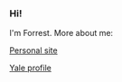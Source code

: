 ### Hi! 

I'm Forrest. More about me: 

[Personal site](www.crawfordlab.io)

[Yale profile](https://ysph.yale.edu/profile/forrest-crawford)
